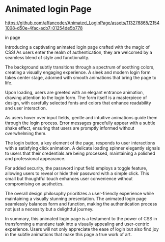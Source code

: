 # Animated login Page

https://github.com/affancoder/Animated_LoginPage/assets/113276865/21541008-d50e-4fac-acb7-01254de5b778

in page

Introducing a captivating animated login page crafted with the magic of CSS! As users enter the realm of authentication, they are welcomed by a seamless blend of style and functionality.

The background subtly transitions through a spectrum of soothing colors, creating a visually engaging experience. A sleek and modern login form takes center stage, adorned with smooth animations that bring the page to life.

Upon loading, users are greeted with an elegant entrance animation, drawing attention to the login form. The form itself is a masterpiece of design, with carefully selected fonts and colors that enhance readability and user interaction.

As users hover over input fields, gentle and intuitive animations guide them through the login process. Error messages gracefully appear with a subtle shake effect, ensuring that users are promptly informed without overwhelming them.

The login button, a key element of the page, responds to user interactions with a satisfying click animation. A delicate loading spinner elegantly signals to users that their credentials are being processed, maintaining a polished and professional appearance.

For added security, the password input field employs a toggle feature, allowing users to reveal or hide their password with a simple click. This small but thoughtful touch enhances user convenience without compromising on aesthetics.

The overall design philosophy prioritizes a user-friendly experience while maintaining a visually stunning presentation. The animated login page seamlessly balances form and function, making the authentication process not just a necessity but a delightful journey.

In summary, this animated login page is a testament to the power of CSS in transforming a mundane task into a visually appealing and user-centric experience. Users will not only appreciate the ease of login but also find joy in the subtle animations that make this page a true work of art.
